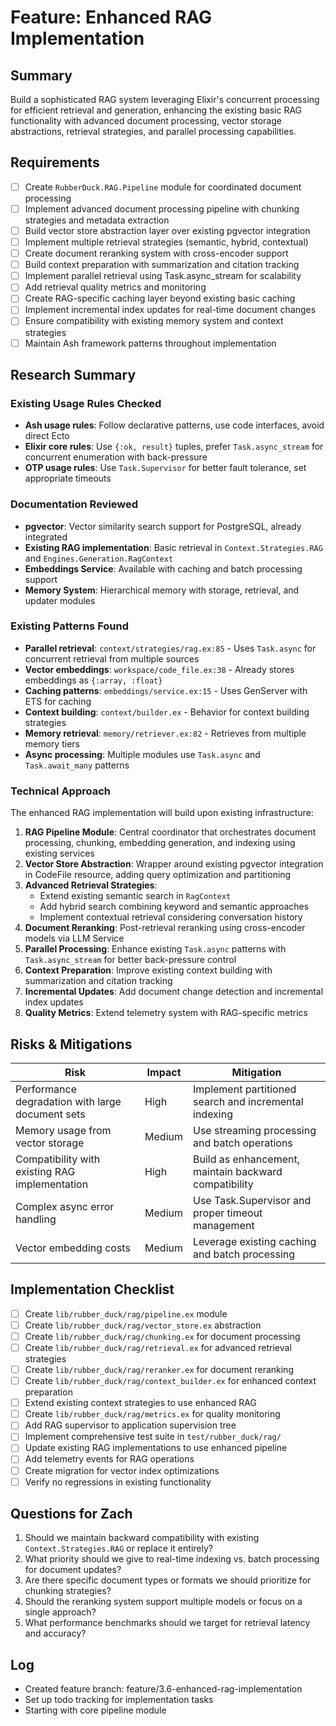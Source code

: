 # Feature: Enhanced RAG Implementation

## Summary
Build a sophisticated RAG system leveraging Elixir's concurrent processing for efficient retrieval and generation, enhancing the existing basic RAG functionality with advanced document processing, vector storage abstractions, retrieval strategies, and parallel processing capabilities.

## Requirements
- [ ] Create `RubberDuck.RAG.Pipeline` module for coordinated document processing
- [ ] Implement advanced document processing pipeline with chunking strategies and metadata extraction
- [ ] Build vector store abstraction layer over existing pgvector integration
- [ ] Implement multiple retrieval strategies (semantic, hybrid, contextual)
- [ ] Create document reranking system with cross-encoder support
- [ ] Build context preparation with summarization and citation tracking
- [ ] Implement parallel retrieval using Task.async_stream for scalability
- [ ] Add retrieval quality metrics and monitoring
- [ ] Create RAG-specific caching layer beyond existing basic caching
- [ ] Implement incremental index updates for real-time document changes
- [ ] Ensure compatibility with existing memory system and context strategies
- [ ] Maintain Ash framework patterns throughout implementation

## Research Summary

### Existing Usage Rules Checked
- **Ash usage rules**: Follow declarative patterns, use code interfaces, avoid direct Ecto
- **Elixir core rules**: Use `{:ok, result}` tuples, prefer `Task.async_stream` for concurrent enumeration with back-pressure
- **OTP usage rules**: Use `Task.Supervisor` for better fault tolerance, set appropriate timeouts

### Documentation Reviewed
- **pgvector**: Vector similarity search support for PostgreSQL, already integrated
- **Existing RAG implementation**: Basic retrieval in `Context.Strategies.RAG` and `Engines.Generation.RagContext`
- **Embeddings Service**: Available with caching and batch processing support
- **Memory System**: Hierarchical memory with storage, retrieval, and updater modules

### Existing Patterns Found
- **Parallel retrieval**: `context/strategies/rag.ex:85` - Uses `Task.async` for concurrent retrieval from multiple sources
- **Vector embeddings**: `workspace/code_file.ex:38` - Already stores embeddings as `{:array, :float}`
- **Caching patterns**: `embeddings/service.ex:15` - Uses GenServer with ETS for caching
- **Context building**: `context/builder.ex` - Behavior for context building strategies
- **Memory retrieval**: `memory/retriever.ex:82` - Retrieves from multiple memory tiers
- **Async processing**: Multiple modules use `Task.async` and `Task.await_many` patterns

### Technical Approach

The enhanced RAG implementation will build upon existing infrastructure:

1. **RAG Pipeline Module**: Central coordinator that orchestrates document processing, chunking, embedding generation, and indexing using existing services
2. **Vector Store Abstraction**: Wrapper around existing pgvector integration in CodeFile resource, adding query optimization and partitioning
3. **Advanced Retrieval Strategies**: 
   - Extend existing semantic search in `RagContext`
   - Add hybrid search combining keyword and semantic approaches
   - Implement contextual retrieval considering conversation history
4. **Document Reranking**: Post-retrieval reranking using cross-encoder models via LLM Service
5. **Parallel Processing**: Enhance existing `Task.async` patterns with `Task.async_stream` for better back-pressure control
6. **Context Preparation**: Improve existing context building with summarization and citation tracking
7. **Incremental Updates**: Add document change detection and incremental index updates
8. **Quality Metrics**: Extend telemetry system with RAG-specific metrics

## Risks & Mitigations

| Risk | Impact | Mitigation |
|------|--------|------------|
| Performance degradation with large document sets | High | Implement partitioned search and incremental indexing |
| Memory usage from vector storage | Medium | Use streaming processing and batch operations |
| Compatibility with existing RAG implementation | High | Build as enhancement, maintain backward compatibility |
| Complex async error handling | Medium | Use Task.Supervisor and proper timeout management |
| Vector embedding costs | Medium | Leverage existing caching and batch processing |

## Implementation Checklist
- [ ] Create `lib/rubber_duck/rag/pipeline.ex` module
- [ ] Create `lib/rubber_duck/rag/vector_store.ex` abstraction
- [ ] Create `lib/rubber_duck/rag/chunking.ex` for document processing
- [ ] Create `lib/rubber_duck/rag/retrieval.ex` for advanced retrieval strategies
- [ ] Create `lib/rubber_duck/rag/reranker.ex` for document reranking
- [ ] Create `lib/rubber_duck/rag/context_builder.ex` for enhanced context preparation
- [ ] Extend existing context strategies to use enhanced RAG
- [ ] Create `lib/rubber_duck/rag/metrics.ex` for quality monitoring
- [ ] Add RAG supervisor to application supervision tree
- [ ] Implement comprehensive test suite in `test/rubber_duck/rag/`
- [ ] Update existing RAG implementations to use enhanced pipeline
- [ ] Add telemetry events for RAG operations
- [ ] Create migration for vector index optimizations
- [ ] Verify no regressions in existing functionality

## Questions for Zach
1. Should we maintain backward compatibility with existing `Context.Strategies.RAG` or replace it entirely?
2. What priority should we give to real-time indexing vs. batch processing for document updates?
3. Are there specific document types or formats we should prioritize for chunking strategies?
4. Should the reranking system support multiple models or focus on a single approach?
5. What performance benchmarks should we target for retrieval latency and accuracy?

## Log
- Created feature branch: feature/3.6-enhanced-rag-implementation
- Set up todo tracking for implementation tasks
- Starting with core pipeline module